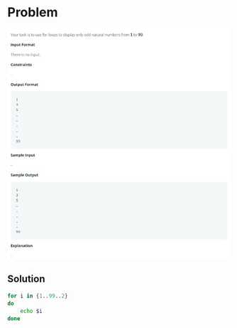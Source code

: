 # Problem

![problem](/Linux/Looping_and_Skipping/problem.jpg)

## Solution

```bash
for i in {1..99..2}
do
    echo $i
done
```
